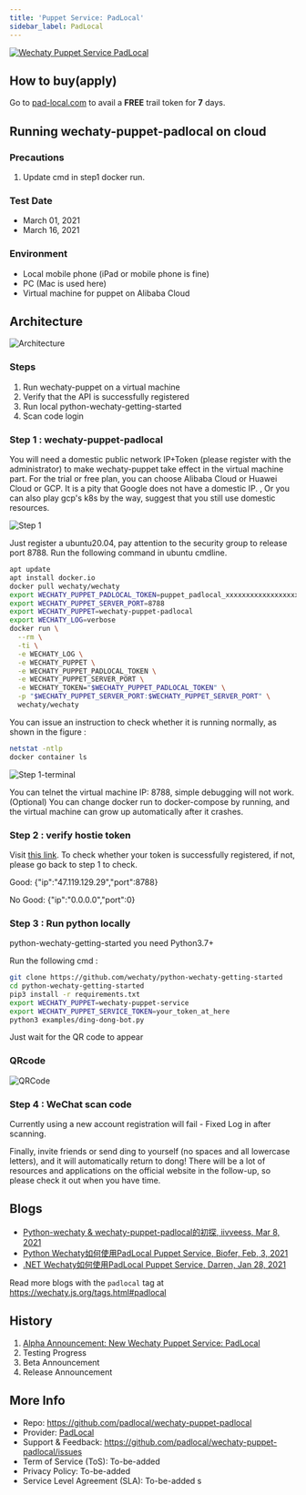 ```yaml
---
title: 'Puppet Service: PadLocal'
sidebar_label: PadLocal
---
```


[![Wechaty Puppet Service PadLocal](https://img.shields.io/badge/Service-PadLocal-blue)](padlocal.md)

## How to buy(apply)

Go to [pad-local.com](http://pad-local.com/) to avail a **FREE** trail token for **7** days.

## Running wechaty-puppet-padlocal on cloud

### Precautions

1. Update cmd in step1 docker run.

### Test Date

- March 01, 2021
- March 16, 2021

### Environment

- Local mobile phone (iPad or mobile phone is fine)
- PC (Mac is used here)
- Virtual machine for puppet on Alibaba Cloud

## Architecture

![Architecture](../../static/img/docs/references/padlocal/architecture.webp)

### Steps

1. Run wechaty-puppet on a virtual machine
2. Verify that the API is successfully registered
3. Run local python-wechaty-getting-started
4. Scan code login

### Step 1 : wechaty-puppet-padlocal

You will need a domestic public network IP+Token (please register with the administrator) to make wechaty-puppet take effect in the virtual machine part. For the trial or free plan, you can choose Alibaba Cloud or Huawei Cloud or GCP. It is a pity that Google does not have a domestic IP. , Or you can also play gcp's k8s by the way, suggest that you still use domestic resources.

![Step 1](../../static/img/docs/references/padlocal/step-1.webp)

Just register a ubuntu20.04, pay attention to the security group to release port 8788.
Run the following command in ubuntu cmdline.

```sh
apt update
apt install docker.io
docker pull wechaty/wechaty
export WECHATY_PUPPET_PADLOCAL_TOKEN=puppet_padlocal_xxxxxxxxxxxxxxxxxx
export WECHATY_PUPPET_SERVER_PORT=8788
export WECHATY_PUPPET=wechaty-puppet-padlocal
export WECHATY_LOG=verbose
docker run \
  --rm \
  -ti \
  -e WECHATY_LOG \
  -e WECHATY_PUPPET \
  -e WECHATY_PUPPET_PADLOCAL_TOKEN \
  -e WECHATY_PUPPET_SERVER_PORT \
  -e WECHATY_TOKEN="$WECHATY_PUPPET_PADLOCAL_TOKEN" \
  -p "$WECHATY_PUPPET_SERVER_PORT:$WECHATY_PUPPET_SERVER_PORT" \
  wechaty/wechaty
```

You can issue an instruction to check whether it is running normally, as shown in the figure :

```sh
netstat -ntlp
docker container ls
```

![Step 1-terminal](../../static/img/docs/references/padlocal/step-1-terminal.webp)

You can telnet the virtual machine IP: 8788, simple debugging will not work.
(Optional) You can change docker run to docker-compose by running, and the virtual machine can grow up automatically after it crashes.

### Step 2 : verify hostie token

Visit [this link](https://api.chatie.io/v0/hosties/puppet_padlocal_xxxxxxxx).
To check whether your token is successfully registered, if not, please go back to step 1 to check.

Good:
{"ip":"47.119.129.29","port":8788}

No Good:
{"ip":"0.0.0.0","port":0}

### Step 3 : Run python locally

python-wechaty-getting-started you need Python3.7+

Run the following cmd :

```sh
git clone https://github.com/wechaty/python-wechaty-getting-started
cd python-wechaty-getting-started
pip3 install -r requirements.txt
export WECHATY_PUPPET=wechaty-puppet-service
export WECHATY_PUPPET_SERVICE_TOKEN=your_token_at_here
python3 examples/ding-dong-bot.py
```

Just wait for the QR code to appear

### QRcode

![QRCode](../../static/img/docs/puppet-services/padlocal/qrcode.webp)

### Step 4 : WeChat scan code

Currently using a new account registration will fail - Fixed
Log in after scanning.

Finally, invite friends or send ding to yourself (no spaces and all lowercase letters), and it will automatically return to dong!
There will be a lot of resources and applications on the official website in the follow-up, so please check it out when you have time.

## Blogs

- [Python-wechaty & wechaty-puppet-padlocal的初探, iivveess, Mar 8, 2021](https://wechaty.js.org/2021/03/08/python-wechaty-and-wechaty-puppet-padlocal/)
- [Python Wechaty如何使用PadLocal Puppet Service, Biofer, Feb, 3, 2021](https://wechaty.js.org/2021/02/03/python-wechaty-for-padlocal-puppet-service/)
- [.NET Wechaty如何使用PadLocal Puppet Service, Darren, Jan 28, 2021](https://wechaty.js.org/2021/01/28/csharp-wechaty-for-padlocal-puppet-service/)

Read more blogs with the `padlocal` tag at <https://wechaty.js.org/tags.html#padlocal>

## History

1. [Alpha Announcement: New Wechaty Puppet Service: PadLocal](https://wechaty.js.org/2020/10/12/puppet-padlocal-intro/)
1. Testing Progress
1. Beta Announcement
1. Release Announcement

## More Info

- Repo: <https://github.com/padlocal/wechaty-puppet-padlocal>
- Provider: [PadLocal](https://github.com/padlocal)
- Support & Feedback: <https://github.com/padlocal/wechaty-puppet-padlocal/issues>
- Term of Service (ToS): To-be-added
- Privacy Policy: To-be-added
- Service Level Agreement (SLA): To-be-added
s